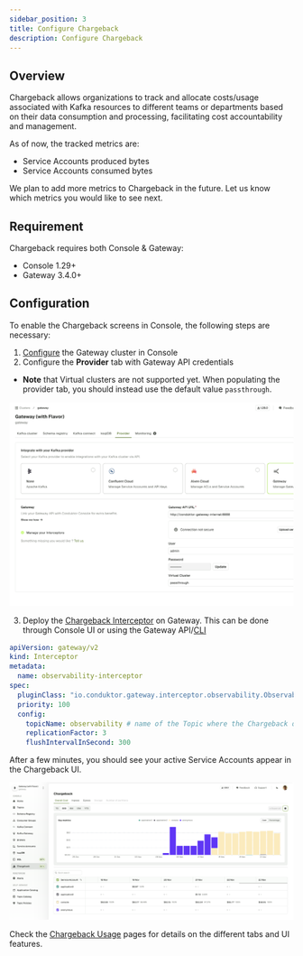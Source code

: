 ```yaml
---
sidebar_position: 3
title: Configure Chargeback
description: Configure Chargeback
---
```


## Overview

Chargeback allows organizations to track and allocate costs/usage associated with Kafka resources to different teams or departments based on their data consumption and processing, facilitating cost accountability and management.

As of now, the tracked metrics are:
- Service Accounts produced bytes
- Service Accounts consumed bytes

We plan to add more metrics to Chargeback in the future. Let us know which metrics you would like to see next.

## Requirement

Chargeback requires both Console & Gateway:
* Console 1.29+
* Gateway 3.4.0+


## Configuration
To enable the Chargeback screens in Console, the following steps are necessary:

1. [Configure](../navigation/settings/managing-clusters.md) the Gateway cluster in Console
2. Configure the **Provider** tab with Gateway API credentials
  - **Note** that Virtual clusters are not supported yet. When populating the provider tab, you should instead use the default value `passthrough`.

![Gateway Provider](img/gateway-provider.png)


3. Deploy the [Chargeback Interceptor](../../../gateway/interceptors/observability/chargeback) on Gateway. This can be done through Console UI or using the Gateway API/[CLI](../../../gateway/reference/cli-reference)
  ```yaml
  apiVersion: gateway/v2
  kind: Interceptor
  metadata:
    name: observability-interceptor
  spec:
    pluginClass: "io.conduktor.gateway.interceptor.observability.ObservabilityPlugin"
    priority: 100
    config:
      topicName: observability # name of the Topic where the Chargeback data will be stored
      replicationFactor: 3
      flushIntervalInSecond: 300
  ```

After a few minutes, you should see your active Service Accounts appear in the Chargeback UI.

![Kafka Connect Wizard](/images/changelog/platform/v29/chargeback.png)

Check the [Chargeback Usage](/platform/navigation/console/chargeback/) pages for details on the different tabs and UI features.